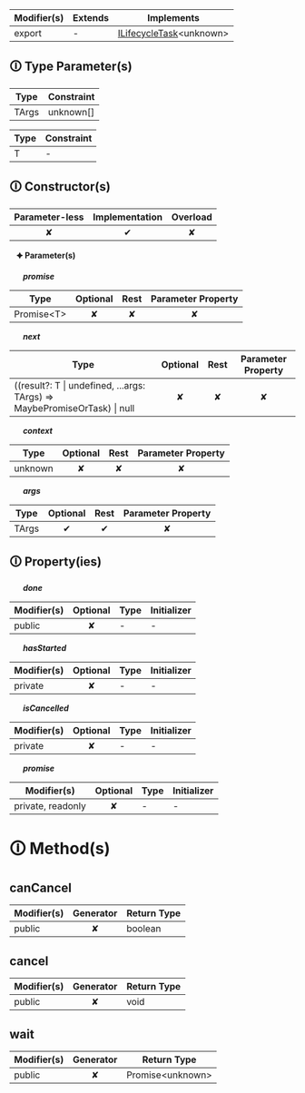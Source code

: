 | Modifier(s)                            | Extends                      | Implements                                    |
|----------------------------------------|------------------------------|-----------------------------------------------|
| export | - | [ILifecycleTask](https://hamedfathi.gitbook.io/aurelia-2-doc-api/runtime/interface/lifecycle-task/ilifecycletask)&lt;unknown&gt; |

## &#128712; Type Parameter(s)

| Type  | Constraint |
| ----- | ---------- |
| TArgs | unknown[]  |

| Type | Constraint |
| ---- | ---------- |
| T    | -          |

## &#128712; Constructor(s)

| Parameter-less                         | Implementation                          | Overload                          |
|:--------------------------------------:|:---------------------------------------:|:---------------------------------:|
| ✘ | ✔ | ✘ |

&nbsp;&nbsp; **&#128966; Parameter(s)**

&nbsp;&nbsp;&nbsp;&nbsp;&nbsp; _**promise**_

| Type                        | Optional                           | Rest                          | Parameter Property                          |
|-----------------------------|:----------------------------------:|:-----------------------------:|:-------------------------------------------:|
| Promise&lt;T&gt; | ✘  | ✘ | ✘ |

&nbsp;&nbsp;&nbsp;&nbsp;&nbsp; _**next**_

| Type                        | Optional                           | Rest                          | Parameter Property                          |
|-----------------------------|:----------------------------------:|:-----------------------------:|:-------------------------------------------:|
| ((result?: T &#124; undefined, ...args: TArgs) =&gt; MaybePromiseOrTask) &#124; null | ✘  | ✘ | ✘ |

&nbsp;&nbsp;&nbsp;&nbsp;&nbsp; _**context**_

| Type                        | Optional                           | Rest                          | Parameter Property                          |
|-----------------------------|:----------------------------------:|:-----------------------------:|:-------------------------------------------:|
| unknown | ✘  | ✘ | ✘ |

&nbsp;&nbsp;&nbsp;&nbsp;&nbsp; _**args**_

| Type                        | Optional                           | Rest                          | Parameter Property                          |
|-----------------------------|:----------------------------------:|:-----------------------------:|:-------------------------------------------:|
| TArgs | ✔  | ✔ | ✘ |

## &#128712; Property(ies)

&nbsp;&nbsp;&nbsp;&nbsp;&nbsp; _**done**_

| Modifier(s)                               | Optional                           | Type                        | Initializer                       |
|-------------------------------------------|:----------------------------------:|-----------------------------|-----------------------------------|
| public | ✘ | - | - |

&nbsp;&nbsp;&nbsp;&nbsp;&nbsp; _**hasStarted**_

| Modifier(s)                               | Optional                           | Type                        | Initializer                       |
|-------------------------------------------|:----------------------------------:|-----------------------------|-----------------------------------|
| private | ✘ | - | - |

&nbsp;&nbsp;&nbsp;&nbsp;&nbsp; _**isCancelled**_

| Modifier(s)                               | Optional                           | Type                        | Initializer                       |
|-------------------------------------------|:----------------------------------:|-----------------------------|-----------------------------------|
| private | ✘ | - | - |

&nbsp;&nbsp;&nbsp;&nbsp;&nbsp; _**promise**_

| Modifier(s)                               | Optional                           | Type                        | Initializer                       |
|-------------------------------------------|:----------------------------------:|-----------------------------|-----------------------------------|
| private, readonly | ✘ | - | - |

# &#128712; Method(s)

## canCancel

| Modifier(s)                              | Generator                          | Return Type                       |
|------------------------------------------|:----------------------------------:|-----------------------------------|
| public | ✘ | boolean |

## cancel

| Modifier(s)                              | Generator                          | Return Type                       |
|------------------------------------------|:----------------------------------:|-----------------------------------|
| public | ✘ | void |

## wait

| Modifier(s)                              | Generator                          | Return Type                       |
|------------------------------------------|:----------------------------------:|-----------------------------------|
| public | ✘ | Promise&lt;unknown&gt; |